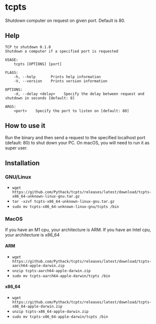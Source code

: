 # tcpts

Shutdown computer on request on given port. Default is 80.

## Help

```console
TCP to shutdown 0.1.0
Shutdown a computer if a specified port is requested

USAGE:
    tcpts [OPTIONS] [port]

FLAGS:
    -h, --help       Prints help information
    -V, --version    Prints version information

OPTIONS:
    -d, --delay <delay>    Specify the delay between request and shutdown in seconds [default: 0]

ARGS:
    <port>    Specify the port to listen on [default: 80]
```

## How to use it

Run the binary and then send a request to the specified localhost port (default: 80) to shut down
your PC. On macOS, you will need to run it as super user.

## Installation

### GNU/Linux

* `wget https://github.com/Pythack/tcpts/releases/latest/download/tcpts-x86_64-unknown-linux-gnu.tar.gz`
* `tar -xzvf tcpts-x86_64-unknown-linux-gnu.tar.gz`
* `sudo mv tcpts-x86_64-unknown-linux-gnu/tcpts /bin`

### MacOS

If you have an M1 cpu, your architecture is ARM. If you have an Intel cpu, your architecture is x86_64

#### ARM

* `wget https://github.com/Pythack/tcpts/releases/latest/download/tcpts-aarch64-apple-darwin.zip`
* `unzip tcpts-aarch64-apple-darwin.zip`
* `sudo mv tcpts-aarch64-apple-darwin/tcpts /bin`

#### x86_64

* `wget https://github.com/Pythack/tcpts/releases/latest/download/tcpts-x86_64-apple-darwin.zip`
* `unzip tcpts-x86_64-apple-darwin.zip`
* `sudo mv tcpts-x86_64-apple-darwin/tcpts /bin`
